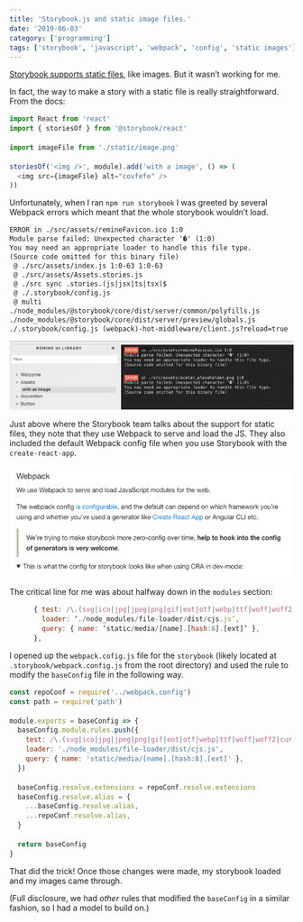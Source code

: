 ```yaml
---
title: 'Storybook.js and static image files.'
date: '2019-06-03'
category: ['programming']
tags: ['storybook', 'javascript', 'webpack', 'config', 'static images']
---
```


[Storybook supports static files](https://storybook.js.org/docs/configurations/default-config/#image-and-static-file-support), like images. But it wasn’t working for me.

In fact, the way to make a story with a static file is really straightforward. From the docs:

```javascript
import React from 'react'
import { storiesOf } from '@storybook/react'

import imageFile from './static/image.png'

storiesOf('<img />', module).add('with a image', () => (
  <img src={imageFile} alt="covfefe" />
))
```

Unfortunately, when I ran `npm run storybook` I was greeted by several Webpack errors which meant that the whole storybook wouldn’t load.

```
ERROR in ./src/assets/remineFavicon.ico 1:0
Module parse failed: Unexpected character '�' (1:0)
You may need an appropriate loader to handle this file type.
(Source code omitted for this binary file)
 @ ./src/assets/index.js 1:0-63 1:0-63
 @ ./src/assets/Assets.stories.js
 @ ./src sync .stories.(js|jsx|ts|tsx)$
 @ ./.storybook/config.js
 @ multi ./node_modules/@storybook/core/dist/server/common/polyfills.js ./node_modules/@storybook/core/dist/server/preview/globals.js ./.storybook/config.js (webpack)-hot-middleware/client.js?reload=true
```

![](./storybook-error.png)

Just above where the Storybook team talks about the support for static files, they note that they use Webpack to serve and load the JS. They also included the default Webpack config file when you use Storybook with the `create-react-app`.

![](./webpack-config-storybook.png)

The critical line for me was about halfway down in the `modules` section:

```javascript
      { test: /\.(svg|ico|jpg|jpeg|png|gif|eot|otf|webp|ttf|woff|woff2|cur|ani)(\?.*)?$/,
        loader: ‘./node_modules/file-loader/dist/cjs.js’,
        query: { name: ‘static/media/[name].[hash:8].[ext]’ },
      },
```

I opened up the `webpack.cofig.js` file for the `storybook` (likely located at `.storybook/webpack.config.js` from the root directory) and used the rule to modify the `baseConfig` file in the following way.

```javascript
const repoConf = require('../webpack.config')
const path = require('path')

module.exports = baseConfig => {
  baseConfig.module.rules.push({
    test: /\.(svg|ico|jpg|jpeg|png|gif|eot|otf|webp|ttf|woff|woff2|cur|ani)(\?.*)?$/,
    loader: './node_modules/file-loader/dist/cjs.js',
    query: { name: 'static/media/[name].[hash:8].[ext]' },
  })

  baseConfig.resolve.extensions = repoConf.resolve.extensions
  baseConfig.resolve.alias = {
    ...baseConfig.resolve.alias,
    ...repoConf.resolve.alias,
  }

  return baseConfig
}
```

That did the trick! Once those changes were made, my storybook loaded and my images came through.

(Full disclosure, we had _other_ rules that modified the `baseConfig` in a similar fashion, so I had a model to build on.)
